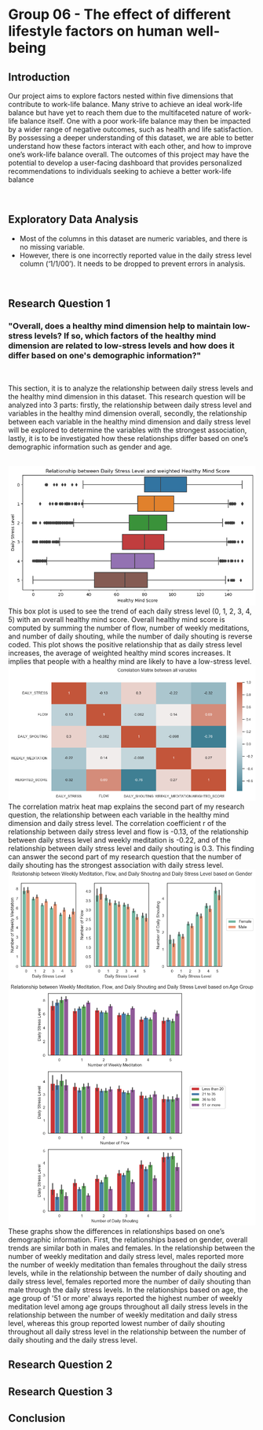 # Group 06 - The effect of different lifestyle factors on human well-being

## Introduction
Our project aims to explore factors nested within five dimensions that contribute to work-life balance. Many strive to achieve an ideal work-life balance but have yet to reach them due to the multifaceted nature of work-life balance itself. One with a poor work-life balance may then be impacted by a wider range of negative outcomes, such as health and life satisfaction. By possessing a deeper understanding of this dataset, we are able to better understand how these factors interact with each other, and how to improve one’s work-life balance overall. The outcomes of this project may have the potential to develop a user-facing dashboard that provides personalized recommendations to individuals seeking to achieve a better work-life balance

<br/>

## Exploratory Data Analysis
- Most of the columns in this dataset are numeric variables, and there is no missing variable.
- However, there is one incorrectly reported value in the daily stress level column (‘1/1/00’). It needs to be dropped to prevent errors in analysis.


<br/>

## Research Question 1
### "Overall, does a healthy mind dimension help to maintain low-stress levels? If so, which factors of the healthy mind dimension are related to low-stress levels and how does it differ based on one's demographic information?"

<br/>

This section, it is to analyze the relationship between daily stress levels and the healthy mind dimension in this dataset. This research question will be analyzed into 3 parts: firstly, the relationship between daily stress level and variables in the healthy mind dimension overall, secondly, the relationship between each variable in the healthy mind dimension and daily stress level will be explored to determine the variables with the strongest association, lastly, it is to be investigated how these relationships differ based on one’s demographic information such as gender and age.

<br/>

<img src ="images/rq01_1.png">
This box plot is used to see the trend of each daily stress level (0, 1, 2, 3, 4, 5) with an overall healthy mind score. Overall healthy mind score is computed by summing the number of flow, number of weekly meditations, and number of daily shouting, while the number of daily shouting is reverse coded. This plot shows the positive relationship that as daily stress level increases, the average of weighted healthy mind scores increases. It implies that people with a healthy mind are likely to have a low-stress level.  

<br/>

<img src ="images/rq01_2.png">
The correlation matrix heat map explains the second part of my research question, the relationship between each variable in the healthy mind dimension and daily stress level. The correlation coefficient r of the relationship between daily stress level and flow is -0.13, of the relationship between daily stress level and weekly meditation is -0.22, and of the relationship between daily stress level and daily shouting is 0.3. This finding can answer the second part of my research question that the number of daily shouting has the strongest association with daily stress level.

<br/>

<img src ="images/rq01_3.png">
<img src ="images/rq01_4.png">
These graphs show the differences in relationships based on one’s demographic information. First, the relationships based on gender, overall trends are similar both in males and females. In the relationship between the number of weekly meditation and daily stress level, males reported more the number of weekly meditation than females throughout the daily stress levels, while in the relationship between the number of daily shouting and daily stress level, females reported more the number of daily shouting than male through the daily stress levels. In the relationships based on age, the age group of '51 or more' always reported the highest number of weekly meditation level among age groups throughout all daily stress levels in the relationship between the number of weekly meditation and daily stress level, whereas this group reported lowest number of daily shouting throughout all daily stress level in the relationship between the number of daily shouting and the daily stress level.

<br/>

## Research Question 2

## Research Question 3

## Conclusion
